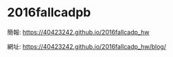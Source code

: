 # 2016fallcadpb

簡報: https://40423242.github.io/2016fallcadp_hw

網址: https://40423242.github.io/2016fallcadp_hw/blog/
